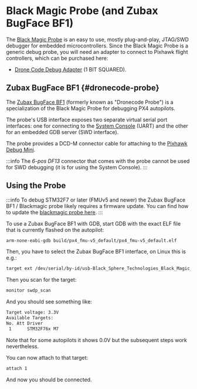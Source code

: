 # Black Magic Probe (and Zubax BugFace BF1)

The [Black Magic Probe](https://black-magic.org) is an easy to use, mostly plug-and-play, JTAG/SWD debugger for embedded microcontrollers.
Since the Black Magic Probe is a generic debug probe, you will need an adapter to connect to Pixhawk flight controllers, which can be purchased here:

- [Drone Code Debug Adapter](https://1bitsquared.com/products/drone-code-debug-adapter) (1 BIT SQUARED).

## Zubax BugFace BF1 {#dronecode-probe}

The [Zubax BugFace BF1](https://github.com/Zubax/bugface_bf1) (formerly known as "Dronecode Probe") is a specialization of the Black Magic Probe for debugging PX4 autopilots.

The probe's USB interface exposes two separate virtual serial port interfaces: one for connecting to the [System Console](system_console.md) (UART) and the other for an embedded GDB server (SWD interface).

The probe provides a DCD-M connector cable for attaching to the [Pixhawk Debug Mini](swd_debug.md#pixhawk-debug-mini).

:::info
The _6-pos DF13_ connector that comes with the probe cannot be used for SWD debugging (it is for using the System Console).
:::

## Using the Probe

:::info
To debug STM32F7 or later (FMUv5 and newer) the Zubax BugFace BF1 / Blackmagic probe likely requires a firmware update.
You can find how to update the [blackmagic probe here](https://black-magic.org/upgrade.html).
:::

To use a Zubax BugFace BF1 with GDB, start GDB with the exact ELF file that is currently flashed on the autopilot:

```sh
arm-none-eabi-gdb build/px4_fmu-v5_default/px4_fmu-v5_default.elf
```

Then, you have to select the Zubax BugFace BF1 interface, on Linux this is e.g.:

```sh
target ext /dev/serial/by-id/usb-Black_Sphere_Technologies_Black_Magic_Probe_f9414d5_7DB85DAC-if00
```

Then you scan for the target:

```sh
monitor swdp_scan
```

And you should see something like:

```sh
Target voltage: 3.3V
Available Targets:
No. Att Driver
 1      STM32F76x M7
```

Note that for some autopilots it shows 0.0V but the subsequent steps work nevertheless.

You can now attach to that target:

```sh
attach 1
```

And now you should be connected.
